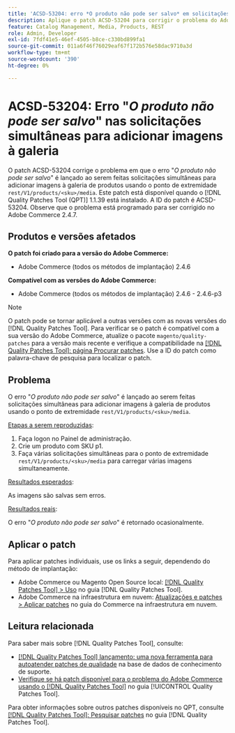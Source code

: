 ```yaml
---
title: 'ACSD-53204: erro *O produto não pode ser salvo* em solicitações simultâneas para adicionar imagens à galeria'
description: Aplique o patch ACSD-53204 para corrigir o problema do Adobe Commerce, em que *O produto não pode ser salvo*, o erro é lançado ao fazer solicitações simultâneas para adicionar imagens à galeria de produtos usando o ponto de extremidade rest/V1/products/&lt;sku&gt;/media.
feature: Catalog Management, Media, Products, REST
role: Admin, Developer
exl-id: 7fdf41e5-46ef-4505-b8ce-c330bd899fa1
source-git-commit: 011a6f46f76029eaf67f172b576e58dac9710a3d
workflow-type: tm+mt
source-wordcount: '390'
ht-degree: 0%

---
```


# ACSD-53204: Erro &quot;*O produto não pode ser salvo*&quot; nas solicitações simultâneas para adicionar imagens à galeria

O patch ACSD-53204 corrige o problema em que o erro &quot;*O produto não pode ser salvo*&quot; é lançado ao serem feitas solicitações simultâneas para adicionar imagens à galeria de produtos usando o ponto de extremidade `rest/V1/products/<sku>/media`. Este patch está disponível quando o [!DNL Quality Patches Tool (QPT)] 1.1.39 está instalado. A ID do patch é ACSD-53204. Observe que o problema está programado para ser corrigido no Adobe Commerce 2.4.7.

## Produtos e versões afetados

**O patch foi criado para a versão do Adobe Commerce:**

* Adobe Commerce (todos os métodos de implantação) 2.4.6

**Compatível com as versões do Adobe Commerce:**

* Adobe Commerce (todos os métodos de implantação) 2.4.6 - 2.4.6-p3

>[!NOTE]
>
>O patch pode se tornar aplicável a outras versões com as novas versões do [!DNL Quality Patches Tool]. Para verificar se o patch é compatível com a sua versão do Adobe Commerce, atualize o pacote `magento/quality-patches` para a versão mais recente e verifique a compatibilidade na [[!DNL Quality Patches Tool]: página Procurar patches](https://experienceleague.adobe.com/tools/commerce-quality-patches/index.html). Use a ID do patch como palavra-chave de pesquisa para localizar o patch.

## Problema

O erro &quot;*O produto não pode ser salvo*&quot; é lançado ao serem feitas solicitações simultâneas para adicionar imagens à galeria de produtos usando o ponto de extremidade `rest/V1/products/<sku>/media`.

<u>Etapas a serem reproduzidas</u>:

1. Faça logon no Painel de administração.
1. Crie um produto com SKU p1.
1. Faça várias solicitações simultâneas para o ponto de extremidade `rest/V1/products/<sku>/media` para carregar várias imagens simultaneamente.

<u>Resultados esperados</u>:

As imagens são salvas sem erros.

<u>Resultados reais</u>:

O erro &quot;*O produto não pode ser salvo*&quot; é retornado ocasionalmente.

## Aplicar o patch

Para aplicar patches individuais, use os links a seguir, dependendo do método de implantação:

* Adobe Commerce ou Magento Open Source local: [[!DNL Quality Patches Tool] > Uso](/help/tools/quality-patches-tool/usage.md) no guia [!DNL Quality Patches Tool].
* Adobe Commerce na infraestrutura em nuvem: [Atualizações e patches > Aplicar patches](https://experienceleague.adobe.com/docs/commerce-cloud-service/user-guide/develop/upgrade/apply-patches.html) no guia do Commerce na infraestrutura em nuvem.

## Leitura relacionada

Para saber mais sobre [!DNL Quality Patches Tool], consulte:

* [[!DNL Quality Patches Tool] lançamento: uma nova ferramenta para autoatender patches de qualidade](https://experienceleague.adobe.com/en/docs/commerce-operations/tools/quality-patches-tool/quality-patches-tool-to-self-serve-quality-patches) na base de dados de conhecimento de suporte.
* [Verifique se há patch disponível para o problema do Adobe Commerce usando o  [!DNL Quality Patches Tool]](/help/tools/quality-patches-tool/patches-available-in-qpt/check-patch-for-magento-issue-with-magento-quality-patches.md) no guia [!UICONTROL Quality Patches Tool].


Para obter informações sobre outros patches disponíveis no QPT, consulte [[!DNL Quality Patches Tool]: Pesquisar patches](https://experienceleague.adobe.com/tools/commerce-quality-patches/index.html) no guia [!DNL Quality Patches Tool].
